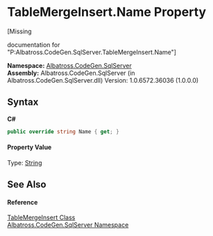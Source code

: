 # TableMergeInsert.Name Property 
 

\[Missing <summary> documentation for "P:Albatross.CodeGen.SqlServer.TableMergeInsert.Name"\]

**Namespace:**&nbsp;<a href="9727DDEC">Albatross.CodeGen.SqlServer</a><br />**Assembly:**&nbsp;Albatross.CodeGen.SqlServer (in Albatross.CodeGen.SqlServer.dll) Version: 1.0.6572.36036 (1.0.0.0)

## Syntax

**C#**<br />
``` C#
public override string Name { get; }
```


#### Property Value
Type: <a href="http://msdn2.microsoft.com/en-us/library/s1wwdcbf" target="_blank">String</a>

## See Also


#### Reference
<a href="79750106">TableMergeInsert Class</a><br /><a href="9727DDEC">Albatross.CodeGen.SqlServer Namespace</a><br />